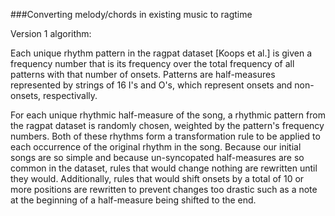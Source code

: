 ###Converting melody/chords in existing music to ragtime

Version 1 algorithm:

Each unique rhythm pattern in the ragpat dataset [Koops et al.] is given a frequency number that is its frequency 
over the total frequency of all patterns with that number of onsets. Patterns are half-measures
represented by strings of 16 I's and O's, which represent onsets and non-onsets, respectivally.

For each unique rhythmic half-measure of the song, a rhythmic pattern from the ragpat dataset is randomly
chosen, weighted by the pattern's frequency numbers. Both of these rhythms form a transformation rule to be applied to each occurrence of the original rhythm in the song.
Because our initial songs are so simple and because un-syncopated half-measures are so common in the dataset, 
rules that would change nothing are rewritten until they would. Additionally, rules that would shift onsets
by a total of 10 or more positions are rewritten to prevent changes too drastic such as a note at the
beginning of a half-measure being shifted to the end.